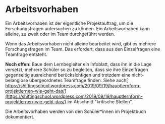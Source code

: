 # Arbeitsvorhaben

Ein Arbeitsvorhaben ist der eigentliche Projektauftrag, um die Forschungsfragen untersuchen zu können. Ein Arbeitsvorhaben kann alleine, zu zweit oder im Team durchgeführt werden.

Wenn das Arbeitsvorhaben nicht alleine bearbeitet wird, gibt es mehrere Forschungsfragen im Team. Das erfordert, dass aus den Einzelfragen eine Teamfrage entsteht.

**Noch offen:** Baue dem Lernbegleiter ein Infoblatt, dass ihn in die Lage versetzt, mehrere Schüler so zu begleiten, dass sie ihre Einzelfragen gegenseitig ausreichend berücksichtigen und trotzdem eine nicht-belanglose übergeordnetes Teamfrage finden. Siehe auch[ https://shiftingschool.wordpress.com/2019/09/19/hauptlernform-projektlernen-wie-geht-das/](https://shiftingschool.wordpress.com/2019/09/19/hauptlernform-projektlernen-wie-geht-das/) im Abschnitt "kritische Stellen".

Die Arbeitsvorhaben werden von den Schüler\*innen im Projektbuch dokumentiert.

